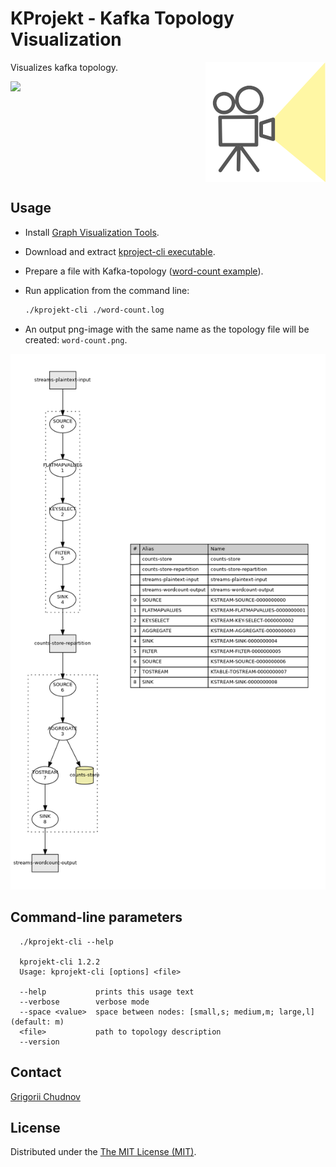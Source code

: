 # KProjekt - Kafka Topology Visualization

<img src="res/images/projektor-192.png" width="192px" height="192px" align="right" />

Visualizes kafka topology.

![](https://github.com/gchudnov/kprojekt/workflows/Build/badge.svg)

<br clear="right" /><!-- Turn off the wrapping for the logo image. -->

## Usage

- Install [Graph Visualization Tools](https://graphviz.gitlab.io/).
- Download and extract [kproject-cli executable](https://github.com/gchudnov/kprojekt/releases).
- Prepare a file with Kafka-topology ([word-count example](res/example/word-count.log)).
- Run application from the command line:

  ```bash
  ./kprojekt-cli ./word-count.log
  ```

- An output png-image with the same name as the topology file will be created: `word-count.png`.

![word-count-png](res/example/word-count.png)

## Command-line parameters

```text
  ./kprojekt-cli --help

  kprojekt-cli 1.2.2
  Usage: kprojekt-cli [options] <file>

  --help           prints this usage text
  --verbose        verbose mode
  --space <value>  space between nodes: [small,s; medium,m; large,l] (default: m)
  <file>           path to topology description
  --version
```

## Contact

[Grigorii Chudnov](mailto:g.chudnov@gmail.com)

## License

Distributed under the [The MIT License (MIT)](LICENSE).
